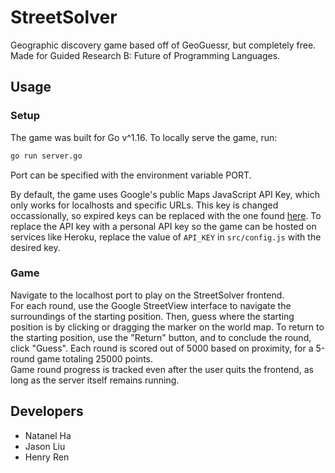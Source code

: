 # StreetSolver

Geographic discovery game based off of GeoGuessr, but completely free. Made for Guided Research B: Future of Programming Languages.

## Usage
### Setup
The game was built for Go v^1.16. To locally serve the game, run:
```sh
go run server.go
```
Port can be specified with the environment variable PORT.

By default, the game uses Google's public Maps JavaScript API Key, which only works for localhosts and specific URLs. This key is changed occassionally, so expired keys can be replaced with the one found [here](https://github.com/googlemaps/js-samples/blob/08d6e630e8baa89d9fef856d9596258b9550293f/dist/samples/add-map/index.html#L58). To replace the API key with a personal API key so the game can be hosted on services like Heroku, replace the value of `API_KEY` in `src/config.js` with the desired key.

### Game
Navigate to the localhost port to play on the StreetSolver frontend.  
For each round, use the Google StreetView interface to navigate the surroundings of the starting position. Then, guess where the starting position is by clicking or dragging the marker on the world map. To return to the starting position, use the "Return" button, and to conclude the round, click "Guess". Each round is scored out of 5000 based on proximity, for a 5-round game totaling 25000 points.  
Game round progress is tracked even after the user quits the frontend, as long as the server itself remains running.

## Developers
* Natanel Ha
* Jason Liu
* Henry Ren
